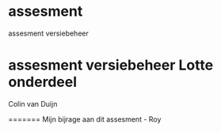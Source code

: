 # assesment
assesment versiebeheer


assesment versiebeheer Lotte onderdeel
=======
Colin van Duijn 


=======
Mijn bijrage aan dit assesment - Roy

